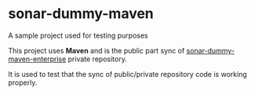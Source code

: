 # sonar-dummy-maven

A sample project used for testing purposes

This project uses **Maven** and is the public part sync
of [sonar-dummy-maven-enterprise](https://github.com/SonarSource/sonar-dummy-maven-enterprise) private repository.

It is used to test that the sync of public/private repository code is working properly.

